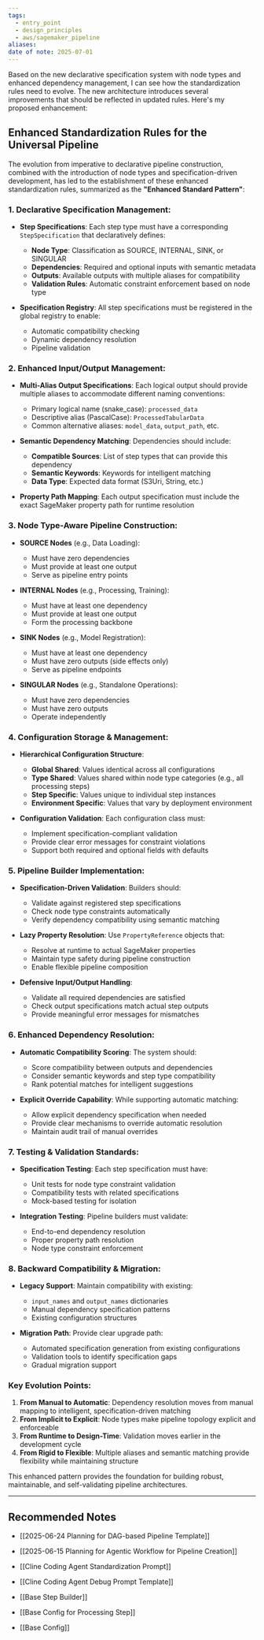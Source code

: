 ```yaml
---
tags:
  - entry_point
  - design_principles
  - aws/sagemaker_pipeline
aliases: 
date of note: 2025-07-01
---
```



Based on the new declarative specification system with node types and enhanced dependency management, I can see how the standardization rules need to evolve. The new architecture introduces several improvements that should be reflected in updated rules. Here's my proposed enhancement:

## Enhanced Standardization Rules for the Universal Pipeline

The evolution from imperative to declarative pipeline construction, combined with the introduction of node types and specification-driven development, has led to the establishment of these enhanced standardization rules, summarized as the **"Enhanced Standard Pattern"**:

### **1. Declarative Specification Management:**

- **Step Specifications**: Each step type must have a corresponding `StepSpecification` that declaratively defines:
  - **Node Type**: Classification as SOURCE, INTERNAL, SINK, or SINGULAR
  - **Dependencies**: Required and optional inputs with semantic metadata
  - **Outputs**: Available outputs with multiple aliases for compatibility
  - **Validation Rules**: Automatic constraint enforcement based on node type

- **Specification Registry**: All step specifications must be registered in the global registry to enable:
  - Automatic compatibility checking
  - Dynamic dependency resolution
  - Pipeline validation

### **2. Enhanced Input/Output Management:**

- **Multi-Alias Output Specifications**: Each logical output should provide multiple aliases to accommodate different naming conventions:
  - Primary logical name (snake_case): `processed_data`
  - Descriptive alias (PascalCase): `ProcessedTabularData`
  - Common alternative aliases: `model_data`, `output_path`, etc.

- **Semantic Dependency Matching**: Dependencies should include:
  - **Compatible Sources**: List of step types that can provide this dependency
  - **Semantic Keywords**: Keywords for intelligent matching
  - **Data Type**: Expected data format (S3Uri, String, etc.)

- **Property Path Mapping**: Each output specification must include the exact SageMaker property path for runtime resolution

### **3. Node Type-Aware Pipeline Construction:**

- **SOURCE Nodes** (e.g., Data Loading):
  - Must have zero dependencies
  - Must provide at least one output
  - Serve as pipeline entry points

- **INTERNAL Nodes** (e.g., Processing, Training):
  - Must have at least one dependency
  - Must provide at least one output
  - Form the processing backbone

- **SINK Nodes** (e.g., Model Registration):
  - Must have at least one dependency
  - Must have zero outputs (side effects only)
  - Serve as pipeline endpoints

- **SINGULAR Nodes** (e.g., Standalone Operations):
  - Must have zero dependencies
  - Must have zero outputs
  - Operate independently

### **4. Configuration Storage & Management:**

- **Hierarchical Configuration Structure**:
  - **Global Shared**: Values identical across all configurations
  - **Type Shared**: Values shared within node type categories (e.g., all processing steps)
  - **Step Specific**: Values unique to individual step instances
  - **Environment Specific**: Values that vary by deployment environment

- **Configuration Validation**: Each configuration class must:
  - Implement specification-compliant validation
  - Provide clear error messages for constraint violations
  - Support both required and optional fields with defaults

### **5. Pipeline Builder Implementation:**

- **Specification-Driven Validation**: Builders should:
  - Validate against registered step specifications
  - Check node type constraints automatically
  - Verify dependency compatibility using semantic matching

- **Lazy Property Resolution**: Use `PropertyReference` objects that:
  - Resolve at runtime to actual SageMaker properties
  - Maintain type safety during pipeline construction
  - Enable flexible pipeline composition

- **Defensive Input/Output Handling**:
  - Validate all required dependencies are satisfied
  - Check output specifications match actual step outputs
  - Provide meaningful error messages for mismatches

### **6. Enhanced Dependency Resolution:**

- **Automatic Compatibility Scoring**: The system should:
  - Score compatibility between outputs and dependencies
  - Consider semantic keywords and step type compatibility
  - Rank potential matches for intelligent suggestions

- **Explicit Override Capability**: While supporting automatic matching:
  - Allow explicit dependency specification when needed
  - Provide clear mechanisms to override automatic resolution
  - Maintain audit trail of manual overrides

### **7. Testing & Validation Standards:**

- **Specification Testing**: Each step specification must have:
  - Unit tests for node type constraint validation
  - Compatibility tests with related specifications
  - Mock-based testing for isolation

- **Integration Testing**: Pipeline builders must validate:
  - End-to-end dependency resolution
  - Proper property path resolution
  - Node type constraint enforcement

### **8. Backward Compatibility & Migration:**

- **Legacy Support**: Maintain compatibility with existing:
  - `input_names` and `output_names` dictionaries
  - Manual dependency specification patterns
  - Existing configuration structures

- **Migration Path**: Provide clear upgrade path:
  - Automated specification generation from existing configurations
  - Validation tools to identify specification gaps
  - Gradual migration support

### **Key Evolution Points:**

1. **From Manual to Automatic**: Dependency resolution moves from manual mapping to intelligent, specification-driven matching
2. **From Implicit to Explicit**: Node types make pipeline topology explicit and enforceable
3. **From Runtime to Design-Time**: Validation moves earlier in the development cycle
4. **From Rigid to Flexible**: Multiple aliases and semantic matching provide flexibility while maintaining structure

This enhanced pattern provides the foundation for building robust, maintainable, and self-validating pipeline architectures.


-----------
##  Recommended Notes

- [[2025-06-24 Planning for DAG-based Pipeline Template]]
- [[2025-06-15 Planning for Agentic Workflow for Pipeline Creation]]

- [[Cline Coding Agent Standardization Prompt]]
- [[Cline Coding Agent Debug Prompt Template]]


- [[Base Step Builder]]
- [[Base Config for Processing Step]]
- [[Base Config]]
